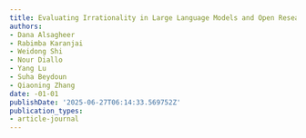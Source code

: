```yaml
---
title: Evaluating Irrationality in Large Language Models and Open Research Questions
authors:
- Dana Alsagheer
- Rabimba Karanjai
- Weidong Shi
- Nour Diallo
- Yang Lu
- Suha Beydoun
- Qiaoning Zhang
date: -01-01
publishDate: '2025-06-27T06:14:33.569752Z'
publication_types:
- article-journal
---
```

